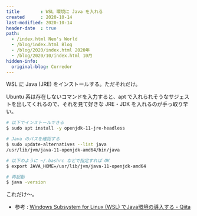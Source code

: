 ```yaml
---
title        : WSL 環境に Java を入れる
created      : 2020-10-14
last-modified: 2020-10-14
header-date  : true
path:
  - /index.html Neo's World
  - /blog/index.html Blog
  - /blog/2020/index.html 2020年
  - /blog/2020/10/index.html 10月
hidden-info:
  original-blog: Corredor
---
```


WSL に Java (JRE) をインストールする。ただそれだけ。

Ubuntu 系は存在しないコマンドを入力すると、apt で入れられそうなサジェストを出してくれるので、それを見て好きな JRE・JDK を入れるのが手っ取り早い。

```bash
# 以下でインストールできる
$ sudo apt install -y openjdk-11-jre-headless

# Java のパスを確認する
$ sudo update-alternatives --list java
/usr/lib/jvm/java-11-openjdk-amd64/bin/java

# 以下のように ~/.bashrc などで指定すれば OK
$ export JAVA_HOME=/usr/lib/jvm/java-11-openjdk-amd64

# 再起動
$ java -version
```

これだけ〜。

- 参考 : [Windows Subsystem for Linux (WSL) でJava環境の導入する - Qiita](https://qiita.com/mitsu48/items/0f18c62a9e368752b243)
